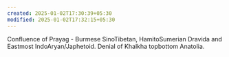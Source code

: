 ```yaml
---
created: 2025-01-02T17:30:39+05:30
modified: 2025-01-02T17:32:15+05:30
---
```


Confluence of Prayag - Burmese SinoTibetan, HamitoSumerian Dravida and Eastmost IndoAryan/Japhetoid. Denial of Khalkha topbottom Anatolia.
